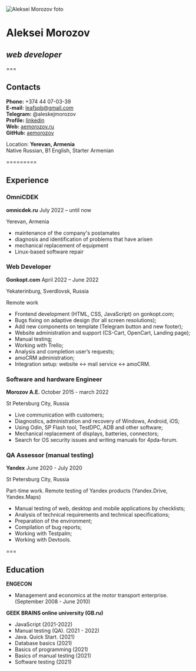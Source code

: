 ![Aleksei Morozov foto](https://media-exp1.licdn.com/dms/image/C4E03AQEqmV2yyvByrw/profile-displayphoto-shrink_200_200/0/1651083032853?e=1668038400&v=beta&t=QZYYbr-wKs20YAgFcWM3AJCFbyG6edPpe3HVlkNPY28)


# Aleksei Morozov
## *web developer*

===

## Contacts

**Phone:** +374 44 07-03-39  
**E-mail:** leafspb@gmail.com  
**Telegram:** @aleskejmorozov  
**Profile:** [linkedin](https://www.linkedin.com/in/aleksei-morozov-944279239/)  
**Web:** [aemorozov.ru](https://aemorozov.ru/)  
**GitHub:** [aemorozov](https://github.com/aemorozov/)  


Location: **Yerevan, Armenia**  
Native Russian, B1 English, Starter Armenian

=========

## Experience

### OmniCDEK
**omnicdek.ru**
July 2022 – until now

Yerevan, Armenia

* maintenance of the company's postamates
* diagnosis and identification of problems that have arisen
* mechanical replacement of equipment
* Linux-based software repair

### Web Developer
**Gonkopt.com**
April 2022 – June 2022

Yekaterinburg, Sverdlovsk, Russia

Remote work
* Frontend development (HTML, CSS, JavaScript) on gonkopt.com;
* Bugs fixing on adaptive design (for all screen resolutions);
* Add new components on template (Telegram button and new footer);
* Website administration and support (CS-Cart, OpenCart, Landing page);
* Manual testing;
* Working with Trello;
* Analysis and completion user’s requests;
* amoCRM administration;
* Integration setup: website <-> mail service <-> amoCRM.

### Software and hardware Engineer
**Morozov A.E.**
October 2015 - march 2022

St Petersburg City, Russia

* Live communication with customers;
* Diagnostics, administration and recovery of Windows, Android, iOS;
* Using Odin, SP Flash tool, TestDPC, ADB and other software;
* Mechanical replacement of displays, batteries, connectors;
* Search for OS security issues and writing manuals for 4pda-forum.

### QA Assessor (manual testing)
**Yandex**
June 2020 - July 2020

St Petersburg City, Russia

Part-time work. Remote testing of Yandex products (Yandex.Drive, Yandex.Maps)
* Manual testing of web, desktop and mobile applications by checklists;
* Analysis of technical requirements and technical specifications;
* Preparation of the environment;
* Compilation of bug reports;
* Working with Testpalm;
* Working with Devtools.

===

## Education
**ENGECON**
* Management and economics at the motor transport enterprise. (September 2008 - June 2010)

**GEEK BRAINS online university (GB.ru)**
* JavaScript (2021-2022)
* Manual testing (QA). (2021 - 2022)
* Java. Quick Start. (2021)
* Database basics (2021)
* Basics of programming (2021)
* Basics of manual testing (2021)
* Software testing (2021)